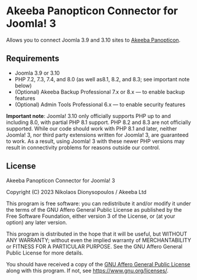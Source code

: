 # Akeeba Panopticon Connector for Joomla! 3

Allows you to connect Joomla 3.9 and 3.10 sites to [Akeeba Panopticon](https://github.com/akeeba/panopticon).

## Requirements

* Joomla 3.9 or 3.10
* PHP 7.2, 7.3, 7.4, and 8.0 (as well as8.1, 8.2, and 8.3; see important note below)
* (Optional) Akeeba Backup Professional 7.x or 8.x — to enable backup features
* (Optional) Admin Tools Professional 6.x — to enable security features

**Important note**: Joomla! 3.10 only officially supports PHP up to and including 8.0, with partial PHP 8.1 support. PHP 8.2 and 8.3 are not officially supported. While our code should work with PHP 8.1 and later, neither Joomla! 3, nor third party extensions written for Joomla! 3, are guaranteed to work. As a result, using Joomla! 3 with these newer PHP versions may result in connectivity problems for reasons outside our control.

## License

Akeeba Panopticon Connector for Joomla! 3

Copyright (C) 2023  Nikolaos Dionysopoulos / Akeeba Ltd

This program is free software: you can redistribute it and/or modify it under the terms of the GNU Affero General Public License as published by the Free Software Foundation, either version 3 of the License, or (at your option) any later version.

This program is distributed in the hope that it will be useful, but WITHOUT ANY WARRANTY; without even the implied warranty of MERCHANTABILITY or FITNESS FOR A PARTICULAR PURPOSE.  See the GNU Affero General Public License for more details.

You should have received a copy of the [GNU Affero General Public License](LICENSE.txt) along with this program.  If not, see <https://www.gnu.org/licenses/>.